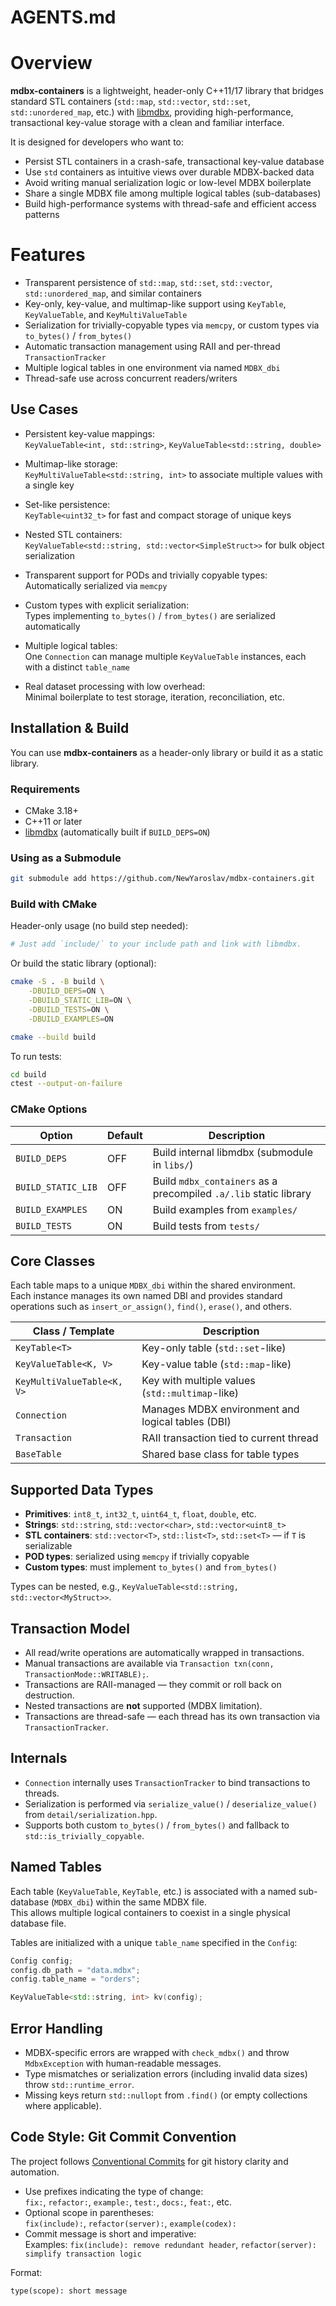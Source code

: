 # AGENTS.md

# Overview

**mdbx-containers** is a lightweight, header-only C++11/17 library that bridges standard STL containers (`std::map`, `std::vector`, `std::set`, `std::unordered_map`, etc.) with [libmdbx](https://github.com/erthink/libmdbx), providing high-performance, transactional key-value storage with a clean and familiar interface.

It is designed for developers who want to:

- Persist STL containers in a crash-safe, transactional key-value database
- Use `std` containers as intuitive views over durable MDBX-backed data
- Avoid writing manual serialization logic or low-level MDBX boilerplate
- Share a single MDBX file among multiple logical tables (sub-databases)
- Build high-performance systems with thread-safe and efficient access patterns

# Features

- Transparent persistence of `std::map`, `std::set`, `std::vector`, `std::unordered_map`, and similar containers
- Key-only, key-value, and multimap-like support using `KeyTable`, `KeyValueTable`, and `KeyMultiValueTable`
- Serialization for trivially-copyable types via `memcpy`, or custom types via `to_bytes()` / `from_bytes()`
- Automatic transaction management using RAII and per-thread `TransactionTracker`
- Multiple logical tables in one environment via named `MDBX_dbi`
- Thread-safe use across concurrent readers/writers

## Use Cases

- Persistent key-value mappings:  
  `KeyValueTable<int, std::string>`, `KeyValueTable<std::string, double>`

- Multimap-like storage:  
  `KeyMultiValueTable<std::string, int>` to associate multiple values with a single key

- Set-like persistence:  
  `KeyTable<uint32_t>` for fast and compact storage of unique keys

- Nested STL containers:  
  `KeyValueTable<std::string, std::vector<SimpleStruct>>` for bulk object serialization

- Transparent support for PODs and trivially copyable types:  
  Automatically serialized via `memcpy`

- Custom types with explicit serialization:  
  Types implementing `to_bytes()` / `from_bytes()` are serialized automatically

- Multiple logical tables:  
  One `Connection` can manage multiple `KeyValueTable` instances, each with a distinct `table_name`

- Real dataset processing with low overhead:  
  Minimal boilerplate to test storage, iteration, reconciliation, etc.

## Installation & Build

You can use **mdbx-containers** as a header-only library or build it as a static library.

### Requirements

- CMake 3.18+
- C++11 or later
- [libmdbx](https://github.com/erthink/libmdbx) (automatically built if `BUILD_DEPS=ON`)

### Using as a Submodule

```bash
git submodule add https://github.com/NewYaroslav/mdbx-containers.git
```

### Build with CMake

Header-only usage (no build step needed):

```bash
# Just add `include/` to your include path and link with libmdbx.
```

Or build the static library (optional):

```bash
cmake -S . -B build \
    -DBUILD_DEPS=ON \
    -DBUILD_STATIC_LIB=ON \
    -DBUILD_TESTS=ON \
    -DBUILD_EXAMPLES=ON

cmake --build build
```

To run tests:

```bash
cd build
ctest --output-on-failure
```

### CMake Options

| Option               | Default | Description                                                                 |
|----------------------|---------|-----------------------------------------------------------------------------|
| `BUILD_DEPS`         | OFF     | Build internal libmdbx (submodule in `libs/`)                               |
| `BUILD_STATIC_LIB`   | OFF     | Build `mdbx_containers` as a precompiled `.a/.lib` static library           |
| `BUILD_EXAMPLES`     | ON      | Build examples from `examples/`                                             |
| `BUILD_TESTS`        | ON      | Build tests from `tests/`                                                  |


## Core Classes

Each table maps to a unique `MDBX_dbi` within the shared environment.  
Each instance manages its own named DBI and provides standard operations such as `insert_or_assign()`, `find()`, `erase()`, and others.

| Class / Template                 | Description                                               |
|----------------------------------|------------------------------------------------------------|
| `KeyTable<T>`                    | Key-only table (`std::set`-like)                          |
| `KeyValueTable<K, V>`            | Key-value table (`std::map`-like)                         |
| `KeyMultiValueTable<K, V>`       | Key with multiple values (`std::multimap`-like)           |
| `Connection`                     | Manages MDBX environment and logical tables (DBI)         |
| `Transaction`                    | RAII transaction tied to current thread                   |
| `BaseTable`                      | Shared base class for table types                         |

## Supported Data Types

- **Primitives**: `int8_t`, `int32_t`, `uint64_t`, `float`, `double`, etc.  
- **Strings**: `std::string`, `std::vector<char>`, `std::vector<uint8_t>`  
- **STL containers**: `std::vector<T>`, `std::list<T>`, `std::set<T>` — if `T` is serializable  
- **POD types**: serialized using `memcpy` if trivially copyable  
- **Custom types**: must implement `to_bytes()` and `from_bytes()`  

Types can be nested, e.g., `KeyValueTable<std::string, std::vector<MyStruct>>`.

## Transaction Model

- All read/write operations are automatically wrapped in transactions.  
- Manual transactions are available via `Transaction txn(conn, TransactionMode::WRITABLE);`.  
- Transactions are RAII-managed — they commit or roll back on destruction.  
- Nested transactions are **not** supported (MDBX limitation).  
- Transactions are thread-safe — each thread has its own transaction via `TransactionTracker`.

## Internals

- `Connection` internally uses `TransactionTracker` to bind transactions to threads.  
- Serialization is performed via `serialize_value()` / `deserialize_value()` from `detail/serialization.hpp`.  
- Supports both custom `to_bytes()` / `from_bytes()` and fallback to `std::is_trivially_copyable`.  

## Named Tables

Each table (`KeyValueTable`, `KeyTable`, etc.) is associated with a named sub-database (`MDBX_dbi`) within the same MDBX file.  
This allows multiple logical containers to coexist in a single physical database file.

Tables are initialized with a unique `table_name` specified in the `Config`:

```cpp
Config config;
config.db_path = "data.mdbx";
config.table_name = "orders";

KeyValueTable<std::string, int> kv(config);
```

## Error Handling

- MDBX-specific errors are wrapped with `check_mdbx()` and throw `MdbxException` with human-readable messages.  
- Type mismatches or serialization errors (including invalid data sizes) throw `std::runtime_error`.  
- Missing keys return `std::nullopt` from `.find()` (or empty collections where applicable).  

## Code Style: Git Commit Convention

The project follows [Conventional Commits](https://www.conventionalcommits.org/) for git history clarity and automation.

- Use prefixes indicating the type of change:  
  `fix:`, `refactor:`, `example:`, `test:`, `docs:`, `feat:`, etc.
- Optional scope in parentheses:  
  `fix(include):`, `refactor(server):`, `example(codex):`
- Commit message is short and imperative:  
  Examples: `fix(include): remove redundant header`, `refactor(server): simplify transaction logic`

Format:  
```text
type(scope): short message
```